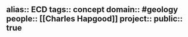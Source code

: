 alias:: ECD
tags:: concept
domain:: #geology
people:: [[Charles Hapgood]] 
project::
public:: true
-